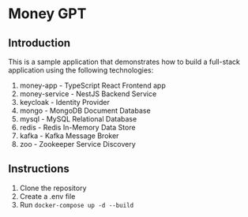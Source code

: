 # Money GPT

## Introduction

This is a sample application that demonstrates how to build a full-stack application using the following technologies:

1. money-app - TypeScript React Frontend app
2. money-service - NestJS Backend Service
3. keycloak - Identity Provider
4. mongo - MongoDB Document Database
5. mysql - MySQL Relational Database
6. redis - Redis In-Memory Data Store
7. kafka - Kafka Message Broker
8. zoo - Zookeeper Service Discovery

## Instructions

1. Clone the repository
2. Create a .env file
3. Run `docker-compose up -d --build`
